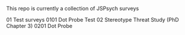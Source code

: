 This repo is currently a collection of JSPsych surveys

01 Test surveys
  0101 Dot Probe Test
02 Stereotype Threat Study (PhD Chapter 3)
  0201 Dot Probe
